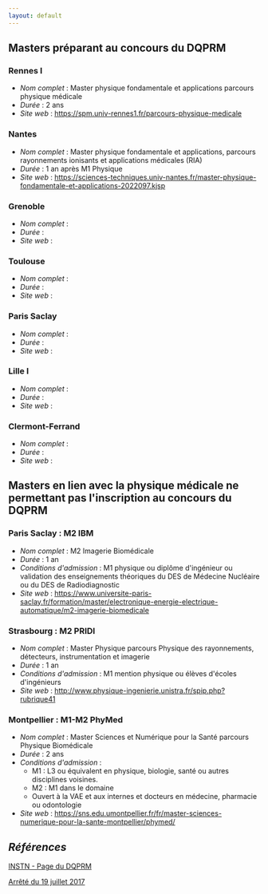 ```yaml
---
layout: default
---
```

## Masters préparant au concours du DQPRM

### Rennes I
- *Nom complet* : Master physique fondamentale et applications parcours physique médicale
- *Durée* : 2 ans
- *Site web* : <https://spm.univ-rennes1.fr/parcours-physique-medicale>

### Nantes
- *Nom complet* : Master physique fondamentale et applications, parcours rayonnements ionisants et applications médicales (RIA)
- *Durée* : 1 an après M1 Physique
- *Site web* : <https://sciences-techniques.univ-nantes.fr/master-physique-fondamentale-et-applications-2022097.kjsp>

### Grenoble
- *Nom complet* :
- *Durée* :
- *Site web* :

### Toulouse
- *Nom complet* :
- *Durée* :
- *Site web* :

### Paris Saclay
- *Nom complet* :
- *Durée* :
- *Site web* :

### Lille I
- *Nom complet* :
- *Durée* :
- *Site web* :

### Clermont-Ferrand
- *Nom complet* :
- *Durée* :
- *Site web* :

## Masters en lien avec la physique médicale ne permettant pas l'inscription au concours du DQPRM

### Paris Saclay : M2 IBM
- *Nom complet* : M2 Imagerie Biomédicale
- *Durée* : 1 an
- *Conditions d'admission* : M1 physique ou diplôme d'ingénieur ou validation des enseignements théoriques du DES de Médecine Nucléaire ou du DES de Radiodiagnostic
- *Site web* : <https://www.universite-paris-saclay.fr/formation/master/electronique-energie-electrique-automatique/m2-imagerie-biomedicale>

### Strasbourg : M2 PRIDI
- *Nom complet* : Master Physique parcours Physique des rayonnements, détecteurs, instrumentation et imagerie
- *Durée* : 1 an
- *Conditions d'admission* : M1 mention physique ou élèves d'écoles d'ingénieurs 
- *Site web* : <http://www.physique-ingenierie.unistra.fr/spip.php?rubrique41>

### Montpellier : M1-M2 PhyMed
- *Nom complet* : Master Sciences et Numérique pour la Santé parcours Physique Biomédicale
- *Durée* : 2 ans
- *Conditions d'admission* : 
  - M1 : L3 ou équivalent en physique, biologie, santé ou autres disciplines voisines.
  - M2 : M1 dans le domaine
  - Ouvert à la VAE et aux internes et docteurs en médecine, pharmacie ou odontologie
- *Site web* : <https://sns.edu.umontpellier.fr/fr/master-sciences-numerique-pour-la-sante-montpellier/phymed/>

## *Références*
[INSTN - Page du DQPRM](http://www-instn.cea.fr/formations/diplomes-et-titres/liste-des-diplomes-et-titres/diplome-de-qualification-en-physique-radiologique-et-medicale-dqprm,13.html)

[Arrêté du 19 juillet 2017](https://www.legifrance.gouv.fr/jorf/id/JORFTEXT000035260451)
